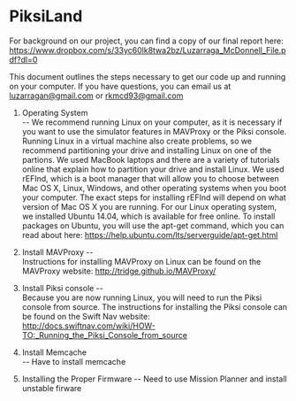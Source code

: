 # PiksiLand

For background on our project, you can find a copy of our final report here:  
https://www.dropbox.com/s/33yc60lk8twa2bz/Luzarraga_McDonnell_File.pdf?dl=0  

This document outlines the steps necessary to get our code up and running on your computer. If you have questions, you can email us at luzarragan@gmail.com or rkmcd93@gmail.com

1. Operating System  
--
We recommend running Linux on your computer, as it is necessary if you want to use the simulator features in MAVProxy or the Piksi console. Running Linux in a virtual machine also create problems, so we recommend partitioning your drive and installing Linux on one of the partions. We used MacBook laptops and there are a variety of tutorials online that explain how to partition your drive and install Linux. We used rEFInd, which is a boot manager that will allow you to choose between Mac OS X, Linux, Windows, and other operating systems when you boot your computer. The exact steps for installing rEFInd will depend on what version of Mac OS X you are running. For our Linux operating system, we installed Ubuntu 14.04, which is available for free online. To install packages on Ubuntu, you will use the apt-get command, which you can read about here: https://help.ubuntu.com/lts/serverguide/apt-get.html  


3. Install MAVProxy
--  
Instructions for installing MAVProxy on Linux can be found on the MAVProxy website: 
http://tridge.github.io/MAVProxy/  

2. Install Piksi console
--  
Because you are now running Linux, you will need to run the Piksi console from source. The instructions for installing the Piksi console can be found on the Swift Nav website:  
http://docs.swiftnav.com/wiki/HOW-TO:_Running_the_Piksi_Console_from_source  


4. Install Memcache   
--
Have to install memcache

5. Installing the Proper Firmware
-- 
Need to use Mission Planner and install unstable firware



	
